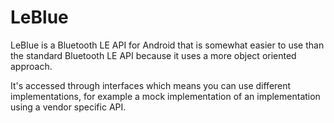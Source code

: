 LeBlue
======

LeBlue is a Bluetooth LE API for Android that is somewhat easier to use than the standard Bluetooth LE API because it uses a more object oriented approach.

It's accessed through interfaces which means you can use different implementations, for example a mock implementation of an implementation using a vendor specific API.
